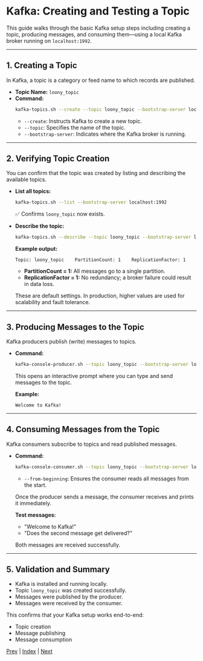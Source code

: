 # Kafka: Creating and Testing a Topic

This guide walks through the basic Kafka setup steps including creating a topic, producing messages, and consuming them—using a local Kafka broker running on `localhost:1992`.

---

## 1. Creating a Topic

In Kafka, a topic is a category or feed name to which records are published.

- **Topic Name:** `loony_topic`
- **Command:**
  ```bash
  kafka-topics.sh --create --topic loony_topic --bootstrap-server localhost:1992
  ```
  - `--create`: Instructs Kafka to create a new topic.
  - `--topic`: Specifies the name of the topic.
  - `--bootstrap-server`: Indicates where the Kafka broker is running.

---

## 2. Verifying Topic Creation

You can confirm that the topic was created by listing and describing the available topics.

- **List all topics:**
  ```bash
  kafka-topics.sh --list --bootstrap-server localhost:1992
  ```
  ✅ Confirms `loony_topic` now exists.

- **Describe the topic:**
  ```bash
  kafka-topics.sh --describe --topic loony_topic --bootstrap-server localhost:1992
  ```
  **Example output:**
  ```
  Topic: loony_topic    PartitionCount: 1    ReplicationFactor: 1
  ```
  - **PartitionCount = 1:** All messages go to a single partition.
  - **ReplicationFactor = 1:** No redundancy; a broker failure could result in data loss.
  
  These are default settings. In production, higher values are used for scalability and fault tolerance.

---

## 3. Producing Messages to the Topic

Kafka producers publish (write) messages to topics.

- **Command:**
  ```bash
  kafka-console-producer.sh --topic loony_topic --bootstrap-server localhost:1992
  ```
  This opens an interactive prompt where you can type and send messages to the topic.

  **Example:**
  ```
  Welcome to Kafka!
  ```

---

## 4. Consuming Messages from the Topic

Kafka consumers subscribe to topics and read published messages.

- **Command:**
  ```bash
  kafka-console-consumer.sh --topic loony_topic --bootstrap-server localhost:1992 --from-beginning
  ```
  - `--from-beginning`: Ensures the consumer reads all messages from the start.

  Once the producer sends a message, the consumer receives and prints it immediately.

  **Test messages:**
  - "Welcome to Kafka!"
  - "Does the second message get delivered?"

  Both messages are received successfully.

---

## 5. Validation and Summary

- Kafka is installed and running locally.
- Topic `loony_topic` was created successfully.
- Messages were published by the producer.
- Messages were received by the consumer.

This confirms that your Kafka setup works end-to-end:
- Topic creation
- Message publishing
- Message consumption

[Prev](04.EndToEndLatency.md) | [Index](INDEX.md) | [Next](06.BrokerSetup.md)